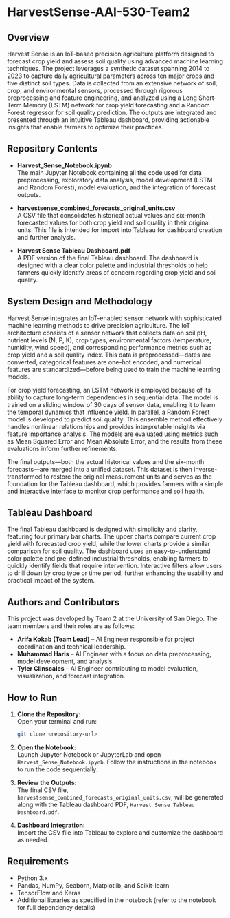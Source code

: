 # HarvestSense-AAI-530-Team2

## Overview

Harvest Sense is an IoT-based precision agriculture platform designed to forecast crop yield and assess soil quality using advanced machine learning techniques. The project leverages a synthetic dataset spanning 2014 to 2023 to capture daily agricultural parameters across ten major crops and five distinct soil types. Data is collected from an extensive network of soil, crop, and environmental sensors, processed through rigorous preprocessing and feature engineering, and analyzed using a Long Short-Term Memory (LSTM) network for crop yield forecasting and a Random Forest regressor for soil quality prediction. The outputs are integrated and presented through an intuitive Tableau dashboard, providing actionable insights that enable farmers to optimize their practices.

## Repository Contents

- **Harvest_Sense_Notebook.ipynb**  
  The main Jupyter Notebook containing all the code used for data preprocessing, exploratory data analysis, model development (LSTM and Random Forest), model evaluation, and the integration of forecast outputs.

- **harvestsense_combined_forecasts_original_units.csv**  
  A CSV file that consolidates historical actual values and six-month forecasted values for both crop yield and soil quality in their original units. This file is intended for import into Tableau for dashboard creation and further analysis.

- **Harvest Sense Tableau Dashboard.pdf**  
  A PDF version of the final Tableau dashboard. The dashboard is designed with a clear color palette and industrial thresholds to help farmers quickly identify areas of concern regarding crop yield and soil quality.

## System Design and Methodology

Harvest Sense integrates an IoT-enabled sensor network with sophisticated machine learning methods to drive precision agriculture. The IoT architecture consists of a sensor network that collects data on soil pH, nutrient levels (N, P, K), crop types, environmental factors (temperature, humidity, wind speed), and corresponding performance metrics such as crop yield and a soil quality index. This data is preprocessed—dates are converted, categorical features are one-hot encoded, and numerical features are standardized—before being used to train the machine learning models.

For crop yield forecasting, an LSTM network is employed because of its ability to capture long-term dependencies in sequential data. The model is trained on a sliding window of 30 days of sensor data, enabling it to learn the temporal dynamics that influence yield. In parallel, a Random Forest model is developed to predict soil quality. This ensemble method effectively handles nonlinear relationships and provides interpretable insights via feature importance analysis. The models are evaluated using metrics such as Mean Squared Error and Mean Absolute Error, and the results from these evaluations inform further refinements.

The final outputs—both the actual historical values and the six-month forecasts—are merged into a unified dataset. This dataset is then inverse-transformed to restore the original measurement units and serves as the foundation for the Tableau dashboard, which provides farmers with a simple and interactive interface to monitor crop performance and soil health.

## Tableau Dashboard

The final Tableau dashboard is designed with simplicity and clarity, featuring four primary bar charts. The upper charts compare current crop yield with forecasted crop yield, while the lower charts provide a similar comparison for soil quality. The dashboard uses an easy-to-understand color palette and pre-defined industrial thresholds, enabling farmers to quickly identify fields that require intervention. Interactive filters allow users to drill down by crop type or time period, further enhancing the usability and practical impact of the system.

## Authors and Contributors

This project was developed by Team 2 at the University of San Diego. The team members and their roles are as follows:

- **Arifa Kokab (Team Lead)** – AI Engineer responsible for project coordination and technical leadership.
- **Muhammad Haris** – AI Engineer with a focus on data preprocessing, model development, and analysis.
- **Tyler Clinscales** – AI Engineer contributing to model evaluation, visualization, and forecast integration.

## How to Run

1. **Clone the Repository:**  
   Open your terminal and run:  
   ```bash
   git clone <repository-url>
   ```

2. **Open the Notebook:**  
   Launch Jupyter Notebook or JupyterLab and open `Harvest_Sense_Notebook.ipynb`. Follow the instructions in the notebook to run the code sequentially.

3. **Review the Outputs:**  
   The final CSV file, `harvestsense_combined_forecasts_original_units.csv`, will be generated along with the Tableau dashboard PDF, `Harvest Sense Tableau Dashboard.pdf`.

4. **Dashboard Integration:**  
   Import the CSV file into Tableau to explore and customize the dashboard as needed.

## Requirements

- Python 3.x
- Pandas, NumPy, Seaborn, Matplotlib, and Scikit-learn
- TensorFlow and Keras
- Additional libraries as specified in the notebook (refer to the notebook for full dependency details)
